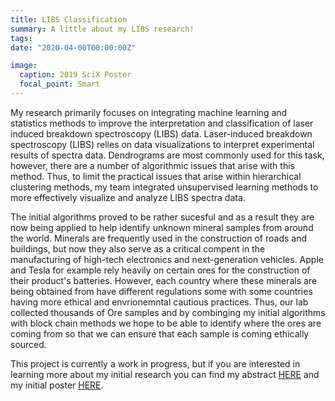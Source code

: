 ```yaml
---
title: LIBS Classification
summary: A little about my LIBS research!
tags:
date: "2020-04-00T00:00:00Z"

image:
  caption: 2019 SciX Poster
  focal_point: Smart
---
```



My research primarily focuses on integrating machine learning and statistics methods to improve the interpretation and classification of laser induced breakdown spectroscopy (LIBS) data. Laser-induced breakdown spectroscopy (LIBS) relies on data visualizations to interpret experimental results of spectra data. Dendrograms are most commonly used for this task, however, there are a number of algorithmic issues that arise with this method. Thus, to limit the practical issues that arise within hierarchical clustering methods, my team integrated unsupervised learning methods to more effectively visualize and analyze LIBS spectra data. 


The initial algorithms proved to be rather sucesful and as a result they are now being applied to help identify unknown mineral samples from around the world. Minerals are frequently used in the construction of roads and buildings, but now they also serve as a critical compent in the manufacturing of high-tech electronics and next-generation vehicles. Apple and Tesla for example rely heavily on certain ores for the construction of their product's batteries. However, each country where these minerals are being obtained from have different regulations some with some countries having more ethical and envrionemntal cautious practices. Thus, our lab collected thousands of Ore samples and by combinging my initial algorithms with block chain methods we hope to be able to identify where the ores are coming from so that we can ensure that each sample is coming ethically sourced. 


This project is currently a work in progress, but if you are interested in learning more about my initial research you can find my abstract [HERE](paper.pdf) and my initial poster [HERE](PozsonyiovaSofiaPosterScix.pdf).

